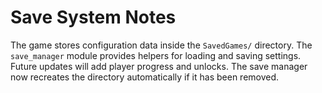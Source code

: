 # Save System Notes

The game stores configuration data inside the `SavedGames/` directory.
The `save_manager` module provides helpers for loading and saving settings.
Future updates will add player progress and unlocks.
The save manager now recreates the directory automatically if it has been removed.
